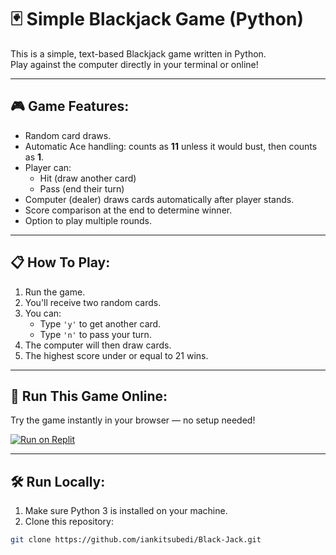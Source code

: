 # 🃏 Simple Blackjack Game (Python)

This is a simple, text-based Blackjack game written in Python.  
Play against the computer directly in your terminal or online!

---

## 🎮 Game Features:
- Random card draws.
- Automatic Ace handling: counts as **11** unless it would bust, then counts as **1**.
- Player can:
  - Hit (draw another card)
  - Pass (end their turn)
- Computer (dealer) draws cards automatically after player stands.
- Score comparison at the end to determine winner.
- Option to play multiple rounds.

---

## 📋 How To Play:
1. Run the game.
2. You'll receive two random cards.
3. You can:
   - Type `'y'` to get another card.
   - Type `'n'` to pass your turn.
4. The computer will then draw cards.
5. The highest score under or equal to 21 wins.

---

## 🚀 Run This Game Online:

Try the game instantly in your browser — no setup needed!

[![Run on Replit](https://replit.com/badge/github/iankitsubedi/Black-Jack)](https://replit.com/@Chill-TimeTime/IndeliblePertinentInformationtechnology)

---

## 🛠️ Run Locally:

1. Make sure Python 3 is installed on your machine.
2. Clone this repository:
```bash
git clone https://github.com/iankitsubedi/Black-Jack.git
